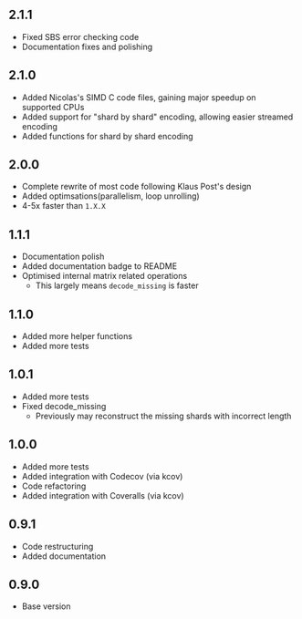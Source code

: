 ## 2.1.1
  - Fixed SBS error checking code
  - Documentation fixes and polishing

## 2.1.0
  - Added Nicolas's SIMD C code files, gaining major speedup on supported CPUs
  - Added support for "shard by shard" encoding, allowing easier streamed encoding
  - Added functions for shard by shard encoding

## 2.0.0
  - Complete rewrite of most code following Klaus Post's design
  - Added optimsations(parallelism, loop unrolling)
  - 4-5x faster than `1.X.X`

## 1.1.1
  - Documentation polish
  - Added documentation badge to README
  - Optimised internal matrix related operations
    - This largely means `decode_missing` is faster

## 1.1.0
  - Added more helper functions
  - Added more tests
 
## 1.0.1
  - Added more tests
  - Fixed decode_missing
    - Previously may reconstruct the missing shards with incorrect length

## 1.0.0
  - Added more tests
  - Added integration with Codecov (via kcov)
  - Code refactoring
  - Added integration with Coveralls (via kcov)

## 0.9.1
  - Code restructuring
  - Added documentation

## 0.9.0
  - Base version
